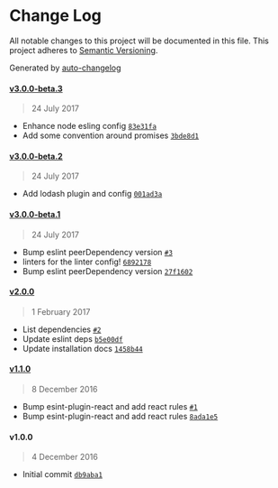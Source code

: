 # Change Log
All notable changes to this project will be documented in this file. This project adheres to [Semantic Versioning](http://semver.org/).

Generated by [auto-changelog](https://github.com/CookPete/auto-changelog)


#### [v3.0.0-beta.3](https://github.com/wework/eslint-config-wework/compare/v3.0.0-beta.2...v3.0.0-beta.3)
> 24 July 2017

* Enhance node esling config [`83e31fa`](https://github.com/wework/eslint-config-wework/commit/83e31fa052e4ba871c76626844b222de2ca7f2a9)
* Add some convention around promises [`3bde8d1`](https://github.com/wework/eslint-config-wework/commit/3bde8d17c33fd7bc0d352e62477bf1d84c6414ab)


#### [v3.0.0-beta.2](https://github.com/wework/eslint-config-wework/compare/v3.0.0-beta.1...v3.0.0-beta.2)
> 24 July 2017

* Add lodash plugin and config [`001ad3a`](https://github.com/wework/eslint-config-wework/commit/001ad3aa88e3e1b270a529f1a70675964071a7bc)


#### [v3.0.0-beta.1](https://github.com/wework/eslint-config-wework/compare/v2.0.0...v3.0.0-beta.1)
> 24 July 2017

* Bump eslint peerDependency version [`#3`](https://github.com/wework/eslint-config-wework/pull/3)
* linters for the linter config! [`6892178`](https://github.com/wework/eslint-config-wework/commit/689217883157fe9d88c4e11d39a991248116590e)
* Bump eslint peerDependency version [`27f1602`](https://github.com/wework/eslint-config-wework/commit/27f16026a864babc77a6cd3fa7efceb001c20ed9)


#### [v2.0.0](https://github.com/wework/eslint-config-wework/compare/v1.1.0...v2.0.0)
> 1 February 2017

* List dependencies [`#2`](https://github.com/wework/eslint-config-wework/pull/2)
* Update eslint deps [`b5e00df`](https://github.com/wework/eslint-config-wework/commit/b5e00df6b6d379d3e6991365c06efcd9dd3395e3)
* Update installation docs [`1458b44`](https://github.com/wework/eslint-config-wework/commit/1458b449f7b6dd91d52281b84be6b24203be3c22)


#### [v1.1.0](https://github.com/wework/eslint-config-wework/compare/v1.0.0...v1.1.0)
> 8 December 2016

* Bump esint-plugin-react and add react rules [`#1`](https://github.com/wework/eslint-config-wework/pull/1)
* Bump esint-plugin-react and add react rules [`8ada1e5`](https://github.com/wework/eslint-config-wework/commit/8ada1e5965967431d1726f0d923600f81e1c3063)


#### v1.0.0
> 4 December 2016

* Initial commit [`db9aba1`](https://github.com/wework/eslint-config-wework/commit/db9aba130f0a603cdfd5c9dbe226c0aceb3bc743)
